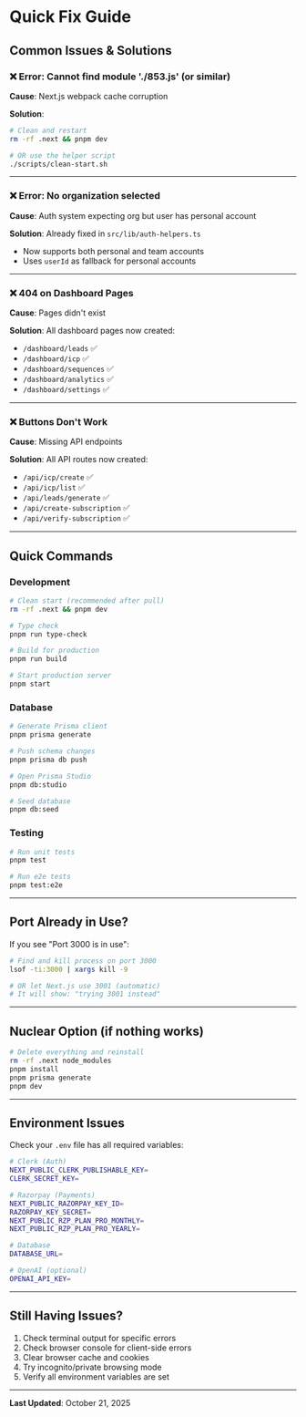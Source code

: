 # Quick Fix Guide

## Common Issues & Solutions

### ❌ Error: Cannot find module './853.js' (or similar)

**Cause**: Next.js webpack cache corruption

**Solution**:
```bash
# Clean and restart
rm -rf .next && pnpm dev

# OR use the helper script
./scripts/clean-start.sh
```

---

### ❌ Error: No organization selected

**Cause**: Auth system expecting org but user has personal account

**Solution**: Already fixed in `src/lib/auth-helpers.ts`
- Now supports both personal and team accounts
- Uses `userId` as fallback for personal accounts

---

### ❌ 404 on Dashboard Pages

**Cause**: Pages didn't exist

**Solution**: All dashboard pages now created:
- `/dashboard/leads` ✅
- `/dashboard/icp` ✅
- `/dashboard/sequences` ✅
- `/dashboard/analytics` ✅
- `/dashboard/settings` ✅

---

### ❌ Buttons Don't Work

**Cause**: Missing API endpoints

**Solution**: All API routes now created:
- `/api/icp/create` ✅
- `/api/icp/list` ✅
- `/api/leads/generate` ✅
- `/api/create-subscription` ✅
- `/api/verify-subscription` ✅

---

## Quick Commands

### Development
```bash
# Clean start (recommended after pull)
rm -rf .next && pnpm dev

# Type check
pnpm run type-check

# Build for production
pnpm run build

# Start production server
pnpm start
```

### Database
```bash
# Generate Prisma client
pnpm prisma generate

# Push schema changes
pnpm prisma db push

# Open Prisma Studio
pnpm db:studio

# Seed database
pnpm db:seed
```

### Testing
```bash
# Run unit tests
pnpm test

# Run e2e tests
pnpm test:e2e
```

---

## Port Already in Use?

If you see "Port 3000 is in use":
```bash
# Find and kill process on port 3000
lsof -ti:3000 | xargs kill -9

# OR let Next.js use 3001 (automatic)
# It will show: "trying 3001 instead"
```

---

## Nuclear Option (if nothing works)

```bash
# Delete everything and reinstall
rm -rf .next node_modules
pnpm install
pnpm prisma generate
pnpm dev
```

---

## Environment Issues

Check your `.env` file has all required variables:
```bash
# Clerk (Auth)
NEXT_PUBLIC_CLERK_PUBLISHABLE_KEY=
CLERK_SECRET_KEY=

# Razorpay (Payments)
NEXT_PUBLIC_RAZORPAY_KEY_ID=
RAZORPAY_KEY_SECRET=
NEXT_PUBLIC_RZP_PLAN_PRO_MONTHLY=
NEXT_PUBLIC_RZP_PLAN_PRO_YEARLY=

# Database
DATABASE_URL=

# OpenAI (optional)
OPENAI_API_KEY=
```

---

## Still Having Issues?

1. Check terminal output for specific errors
2. Check browser console for client-side errors
3. Clear browser cache and cookies
4. Try incognito/private browsing mode
5. Verify all environment variables are set

---

**Last Updated**: October 21, 2025
